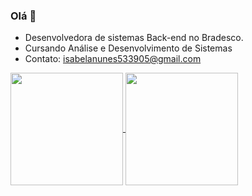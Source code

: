 ### Olá 👋

- Desenvolvedora de sistemas Back-end no Bradesco.
- Cursando Análise e Desenvolvimento de Sistemas
- Contato: isabelanunes533905@gmail.com


<a href="https://github.com/IsabelaNz/github-readme-stats">
  <img height=180 align="center" src="https://github-readme-stats.vercel.app/api?username=IsabelaNz&theme=dark" />
</a>
  <a href="https://github.com/IsabelaNz/convoychat"><img height=180 align="center" src="https://github-readme-stats.vercel.app/api/top-langs?username=IsabelaNz&layout=compact&langs_count=8&card_width=320&theme=dark" /></a>
